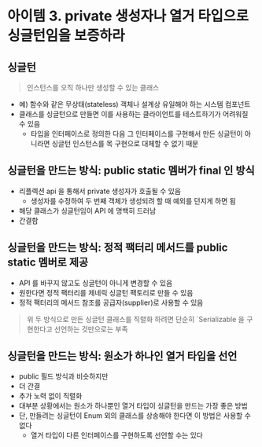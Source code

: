 # 아이템 3. private 생성자나 열거 타입으로 싱글턴임을 보증하라

## 싱글턴

> 인스턴스를 오직 하나만 생성할 수 있는 클래스

- 예) 함수와 같은 무상태(stateless) 객체나 설계상 유일해야 하는 시스템 컴포넌트
- 클래스를 싱글턴으로 만들면 이를 사용하는 클라이언트를 테스트하기가 어려워질 수 있음
  - 타입을 인터페이스로 정의한 다음 그 인터페이스를 구현해서 만든 싱글턴이 아니라면 싱글턴 인스턴스를 목 구현으로 대체할 수 없기 때문

## 싱글턴을 만드는 방식: public static 멤버가 final 인 방식

- 리플렉션 api 을 통해서 private 생성자가 호출될 수 있음
  - 생성자를 수정하여 두 번째 객체가 생성되려 할 때 예외를 던지게 하면 됨
- 해당 클래스가 싱글턴임이 API 에 명백히 드러남
- 간결함

## 싱글턴을 만드는 방식: 정적 팩터리 메서드를 public static 멤버로 제공

- API 를 바꾸지 않고도 싱글턴이 아니게 변경할 수 있음
- 원한다면 정적 팩터리를 제네릭 싱글턴 팩토리로 만들 수 있음
- 정적 팩터리의 메서드 참조를 공급자(supplier)로 사용할 수 있음

> 위 두 방식으로 만든 싱글턴 클래스를 직렬화 하려면 단순히 `Serializable 을 구현한다고 선언하는 것만으로는 부족

## 싱글턴을 만드는 방식: 원소가 하나인 열거 타입을 선언

- public 필드 방식과 비슷하지만
- 더 간결
- 추가 노력 없이 직렬화
- 대부분 상황에서는 원소가 하나뿐인 열거 타입이 싱글턴을 만드는 가장 좋은 방법
- 단, 만들려는 싱글턴이 Enum 외의 클래스를 상송해야 한다면 이 방법은 사용할 수 없다
  - 열거 타입이 다른 인터페이스를 구현하도록 선언할 수는 있다
